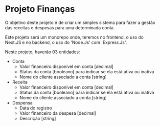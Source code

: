 # Projeto Finanças

O objetivo deste projeto é de criar um simples sistema para fazer a gestão das receitas e despesas para uma determinada conta.

Este projeto será um monorepo onde, teremos no frontend, o uso do Next.JS e no backend, o uso do 'Node.Js' com 'Express.Js'.

Neste projeto, haverão 03 entidades:

- Conta
    - Valor financeiro disponível em conta [decimal]
    - Status da conta [booleano] para indicar se ela está ativa ou inativa
    - Nome do cliente associado a conta [string]
- Receita
    - Valor financeiro disponível em conta [decimal]
    - Status da conta [booleano] para indicar se ela está ativa ou inativa
    - Nome do cliente associado a conta [string]
- Despensa
    - Data do registro
    - Valor financeiro da despesa [decimal]
    - Descrição [string]
